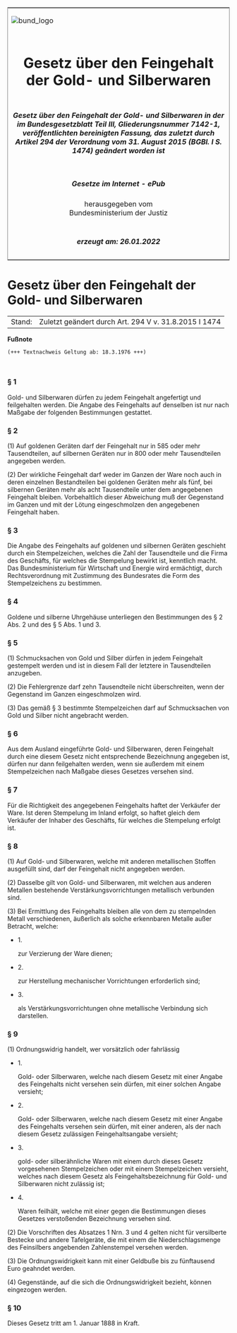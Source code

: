 <span id="DECKBLATT.html"></span>

<table border="0" frame="border" width="100%">

<tr valign="top">

<td align="left">

![bund\_logo](BfJ_2021_Web_de_de.gif)

</td>

<td align="right">

 

</td>

</tr>

<tr align="center" valign="middle">

<td colspan="2">

# Gesetz über den Feingehalt der Gold- und Silberwaren

</td>

</tr>

<tr align="center" valign="middle">

<td colspan="2">

##### Gesetz über den Feingehalt der Gold- und Silberwaren in der im Bundesgesetzblatt Teil III, Gliederungsnummer 7142-1, veröffentlichten bereinigten Fassung, das zuletzt durch Artikel 294 der Verordnung vom 31. August 2015 (BGBl. I S. 1474) geändert worden ist

</td>

</tr>

<tr align="center" valign="middle">

<td colspan="2">

  
  

##### Gesetze im Internet - ePub  
  
herausgegeben vom  
Bundesministerium der Justiz

</td>

</tr>

<tr align="center" valign="bottom">

<td colspan="2">

  
  

##### erzeugt am: 26.01.2022

</td>

</tr>

</table>

<span id="BJNR001200884.html"></span>

# Gesetz über den Feingehalt der Gold- und Silberwaren

<div>

<div class="jnhtml">

|        |                                                       |
| ------ | ----------------------------------------------------- |
| Stand: | Zuletzt geändert durch Art. 294 V v. 31.8.2015 I 1474 |

</div>

</div>

<div>

  
**Fußnote**

<div class="jnhtml">

<div>

<div class="jurAbsatz">

  

``` 
(+++ Textnachweis Geltung ab: 18.3.1976 +++)

 
```

</div>

</div>

</div>

</div>

<span id="BJNR001200884BJNE000100328.html"></span>

### § 1  

<div>

<div class="jnhtml">

<div>

<div class="jurAbsatz">

Gold- und Silberwaren dürfen zu jedem Feingehalt angefertigt und
feilgehalten werden. Die Angabe des Feingehalts auf denselben ist nur
nach Maßgabe der folgenden Bestimmungen gestattet.

</div>

</div>

</div>

</div>

<span id="BJNR001200884BJNE000200328.html"></span>

### § 2  

<div>

<div class="jnhtml">

<div>

<div class="jurAbsatz">

(1) Auf goldenen Geräten darf der Feingehalt nur in 585 oder mehr
Tausendteilen, auf silbernen Geräten nur in 800 oder mehr Tausendteilen
angegeben werden.

</div>

<div class="jurAbsatz">

(2) Der wirkliche Feingehalt darf weder im Ganzen der Ware noch auch in
deren einzelnen Bestandteilen bei goldenen Geräten mehr als fünf, bei
silbernen Geräten mehr als acht Tausendteile unter dem angegebenen
Feingehalt bleiben. Vorbehaltlich dieser Abweichung muß der Gegenstand
im Ganzen und mit der Lötung eingeschmolzen den angegebenen Feingehalt
haben.

</div>

</div>

</div>

</div>

<span id="BJNR001200884BJNE000302118.html"></span>

### § 3  

<div>

<div class="jnhtml">

<div>

<div class="jurAbsatz">

Die Angabe des Feingehalts auf goldenen und silbernen Geräten geschieht
durch ein Stempelzeichen, welches die Zahl der Tausendteile und die
Firma des Geschäfts, für welches die Stempelung bewirkt ist, kenntlich
macht. Das Bundesministerium für Wirtschaft und Energie wird ermächtigt,
durch Rechtsverordnung mit Zustimmung des Bundesrates die Form des
Stempelzeichens zu bestimmen.

</div>

</div>

</div>

</div>

<span id="BJNR001200884BJNE000400328.html"></span>

### § 4  

<div>

<div class="jnhtml">

<div>

<div class="jurAbsatz">

Goldene und silberne Uhrgehäuse unterliegen den Bestimmungen des § 2
Abs. 2 und des § 5 Abs. 1 und 3.

</div>

</div>

</div>

</div>

<span id="BJNR001200884BJNE000501377.html"></span>

### § 5  

<div>

<div class="jnhtml">

<div>

<div class="jurAbsatz">

(1) Schmucksachen von Gold und Silber dürfen in jedem Feingehalt
gestempelt werden und ist in diesem Fall der letztere in Tausendteilen
anzugeben.

</div>

<div class="jurAbsatz">

(2) Die Fehlergrenze darf zehn Tausendteile nicht überschreiten, wenn
der Gegenstand im Ganzen eingeschmolzen wird.

</div>

<div class="jurAbsatz">

(3) Das gemäß § 3 bestimmte Stempelzeichen darf auf Schmucksachen von
Gold und Silber nicht angebracht werden.

</div>

</div>

</div>

</div>

<span id="BJNR001200884BJNE000600328.html"></span>

### § 6  

<div>

<div class="jnhtml">

<div>

<div class="jurAbsatz">

Aus dem Ausland eingeführte Gold- und Silberwaren, deren Feingehalt
durch eine diesem Gesetz nicht entsprechende Bezeichnung angegeben ist,
dürfen nur dann feilgehalten werden, wenn sie außerdem mit einem
Stempelzeichen nach Maßgabe dieses Gesetzes versehen sind.

</div>

</div>

</div>

</div>

<span id="BJNR001200884BJNE000700328.html"></span>

### § 7  

<div>

<div class="jnhtml">

<div>

<div class="jurAbsatz">

Für die Richtigkeit des angegebenen Feingehalts haftet der Verkäufer der
Ware. Ist deren Stempelung im Inland erfolgt, so haftet gleich dem
Verkäufer der Inhaber des Geschäfts, für welches die Stempelung erfolgt
ist.

</div>

</div>

</div>

</div>

<span id="BJNR001200884BJNE000800328.html"></span>

### § 8  

<div>

<div class="jnhtml">

<div>

<div class="jurAbsatz">

(1) Auf Gold- und Silberwaren, welche mit anderen metallischen Stoffen
ausgefüllt sind, darf der Feingehalt nicht angegeben werden.

</div>

<div class="jurAbsatz">

(2) Dasselbe gilt von Gold- und Silberwaren, mit welchen aus anderen
Metallen bestehende Verstärkungsvorrichtungen metallisch verbunden sind.

</div>

<div class="jurAbsatz">

(3) Bei Ermittlung des Feingehalts bleiben alle von dem zu stempelnden
Metall verschiedenen, äußerlich als solche erkennbaren Metalle außer
Betracht, welche:

  - 1\.
    
    <div style="">
    
    zur Verzierung der Ware dienen;
    
    </div>

  - 2\.
    
    <div style="">
    
    zur Herstellung mechanischer Vorrichtungen erforderlich sind;
    
    </div>

  - 3\.
    
    <div style="">
    
    als Verstärkungsvorrichtungen ohne metallische Verbindung sich
    darstellen.
    
    </div>

</div>

</div>

</div>

</div>

<span id="BJNR001200884BJNE000901377.html"></span>

### § 9  

<div>

<div class="jnhtml">

<div>

<div class="jurAbsatz">

(1) Ordnungswidrig handelt, wer vorsätzlich oder fahrlässig

  - 1\.
    
    <div style="">
    
    Gold- oder Silberwaren, welche nach diesem Gesetz mit einer Angabe
    des Feingehalts nicht versehen sein dürfen, mit einer solchen Angabe
    versieht;
    
    </div>

  - 2\.
    
    <div style="">
    
    Gold- oder Silberwaren, welche nach diesem Gesetz mit einer Angabe
    des Feingehalts versehen sein dürfen, mit einer anderen, als der
    nach diesem Gesetz zulässigen Feingehaltsangabe versieht;
    
    </div>

  - 3\.
    
    <div style="">
    
    gold- oder silberähnliche Waren mit einem durch dieses Gesetz
    vorgesehenen Stempelzeichen oder mit einem Stempelzeichen versieht,
    welches nach diesem Gesetz als Feingehaltsbezeichnung für Gold- und
    Silberwaren nicht zulässig ist;
    
    </div>

  - 4\.
    
    <div style="">
    
    Waren feilhält, welche mit einer gegen die Bestimmungen dieses
    Gesetzes verstoßenden Bezeichnung versehen sind.
    
    </div>

</div>

<div class="jurAbsatz">

(2) Die Vorschriften des Absatzes 1 Nrn. 3 und 4 gelten nicht für
versilberte Bestecke und andere Tafelgeräte, die mit einem die
Niederschlagsmenge des Feinsilbers angebenden Zahlenstempel versehen
werden.

</div>

<div class="jurAbsatz">

(3) Die Ordnungswidrigkeit kann mit einer Geldbuße bis zu fünftausend
Euro geahndet werden.

</div>

<div class="jurAbsatz">

(4) Gegenstände, auf die sich die Ordnungswidrigkeit bezieht, können
eingezogen werden.

</div>

</div>

</div>

</div>

<span id="BJNR001200884BJNE001000328.html"></span>

### § 10  

<div>

<div class="jnhtml">

<div>

<div class="jurAbsatz">

Dieses Gesetz tritt am 1. Januar 1888 in Kraft.

</div>

</div>

</div>

</div>
